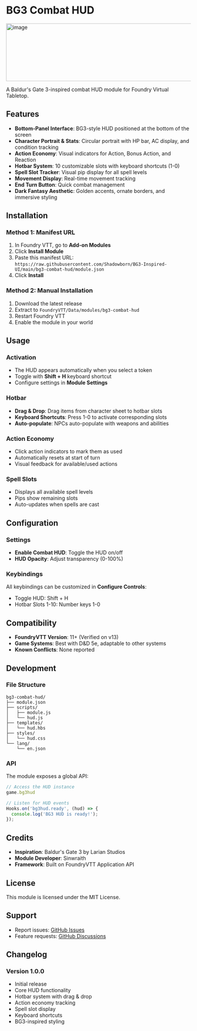 # BG3 Combat HUD
<img width="806" height="157" alt="image" src="https://github.com/user-attachments/assets/942041a5-37a3-4dd1-ae22-08ec84924a90" />


A Baldur's Gate 3-inspired combat HUD module for Foundry Virtual Tabletop.

## Features

- **Bottom-Panel Interface**: BG3-style HUD positioned at the bottom of the screen
- **Character Portrait & Stats**: Circular portrait with HP bar, AC display, and condition tracking
- **Action Economy**: Visual indicators for Action, Bonus Action, and Reaction
- **Hotbar System**: 10 customizable slots with keyboard shortcuts (1-0)
- **Spell Slot Tracker**: Visual pip display for all spell levels
- **Movement Display**: Real-time movement tracking
- **End Turn Button**: Quick combat management
- **Dark Fantasy Aesthetic**: Golden accents, ornate borders, and immersive styling

## Installation

### Method 1: Manifest URL
1. In Foundry VTT, go to **Add-on Modules**
2. Click **Install Module**
3. Paste this manifest URL: `https://raw.githubusercontent.com/Shadowborn/BG3-Inspired-UI/main/bg3-combat-hud/module.json`
4. Click **Install**

### Method 2: Manual Installation
1. Download the latest release
2. Extract to `FoundryVTT/Data/modules/bg3-combat-hud`
3. Restart Foundry VTT
4. Enable the module in your world

## Usage

### Activation
- The HUD appears automatically when you select a token
- Toggle with **Shift + H** keyboard shortcut
- Configure settings in **Module Settings**

### Hotbar
- **Drag & Drop**: Drag items from character sheet to hotbar slots
- **Keyboard Shortcuts**: Press 1-0 to activate corresponding slots
- **Auto-populate**: NPCs auto-populate with weapons and abilities

### Action Economy
- Click action indicators to mark them as used
- Automatically resets at start of turn
- Visual feedback for available/used actions

### Spell Slots
- Displays all available spell levels
- Pips show remaining slots
- Auto-updates when spells are cast

## Configuration

### Settings
- **Enable Combat HUD**: Toggle the HUD on/off
- **HUD Opacity**: Adjust transparency (0-100%)

### Keybindings
All keybindings can be customized in **Configure Controls**:
- Toggle HUD: Shift + H
- Hotbar Slots 1-10: Number keys 1-0

## Compatibility

- **FoundryVTT Version**: 11+ (Verified on v13)
- **Game Systems**: Best with D&D 5e, adaptable to other systems
- **Known Conflicts**: None reported

## Development

### File Structure
```
bg3-combat-hud/
├── module.json
├── scripts/
│   ├── module.js
│   └── hud.js
├── templates/
│   └── hud.hbs
├── styles/
│   └── hud.css
└── lang/
    └── en.json
```

### API
The module exposes a global API:
```javascript
// Access the HUD instance
game.bg3hud

// Listen for HUD events
Hooks.on('bg3hud.ready', (hud) => {
  console.log('BG3 HUD is ready!');
});
```

## Credits

- **Inspiration**: Baldur's Gate 3 by Larian Studios
- **Module Developer**: Sinwraith
- **Framework**: Built on FoundryVTT Application API

## License

This module is licensed under the MIT License.

## Support

- Report issues: [GitHub Issues](https://github.com/yourusername/bg3-combat-hud/issues)
- Feature requests: [GitHub Discussions](https://github.com/yourusername/bg3-combat-hud/discussions)

## Changelog

### Version 1.0.0
- Initial release
- Core HUD functionality
- Hotbar system with drag & drop
- Action economy tracking
- Spell slot display
- Keyboard shortcuts
- BG3-inspired styling
